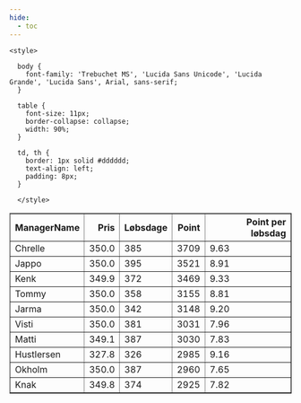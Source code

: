 ```yaml
---
hide:
  - toc
---
```


<!doctype html>
<html lang="en">
  <head>
    <meta charset="UTF-8" />
    <meta name="viewport" content="width=device-width, initial-scale=1.0" />
    <title> C Y K E L V E N N E R </title>

    <style>

      body {
        font-family: 'Trebuchet MS', 'Lucida Sans Unicode', 'Lucida Grande', 'Lucida Sans', Arial, sans-serif;
      }

      table {
        font-size: 11px;
        border-collapse: collapse;
        width: 90%;
      }
      
      td, th {
        border: 1px solid #dddddd;
        text-align: left;
        padding: 8px;
      }
      
      </style>
  </head>
  <body>
  <table border="1" class="dataframe" id="filterabletable">
  <thead>
    <tr style="text-align: right;">
      <th>ManagerName</th>
      <th>Pris</th>
      <th>Løbsdage</th>
      <th>Point</th>
      <th>Point per løbsdag</th>
    </tr>
  </thead>
  <tbody>
    <tr>
      <td>Chrelle</td>
      <td>350.0</td>
      <td>385</td>
      <td>3709</td>
      <td>9.63</td>
    </tr>
    <tr>
      <td>Jappo</td>
      <td>350.0</td>
      <td>395</td>
      <td>3521</td>
      <td>8.91</td>
    </tr>
    <tr>
      <td>Kenk</td>
      <td>349.9</td>
      <td>372</td>
      <td>3469</td>
      <td>9.33</td>
    </tr>
    <tr>
      <td>Tommy</td>
      <td>350.0</td>
      <td>358</td>
      <td>3155</td>
      <td>8.81</td>
    </tr>
    <tr>
      <td>Jarma</td>
      <td>350.0</td>
      <td>342</td>
      <td>3148</td>
      <td>9.20</td>
    </tr>
    <tr>
      <td>Visti</td>
      <td>350.0</td>
      <td>381</td>
      <td>3031</td>
      <td>7.96</td>
    </tr>
    <tr>
      <td>Matti</td>
      <td>349.1</td>
      <td>387</td>
      <td>3030</td>
      <td>7.83</td>
    </tr>
    <tr>
      <td>Hustlersen</td>
      <td>327.8</td>
      <td>326</td>
      <td>2985</td>
      <td>9.16</td>
    </tr>
    <tr>
      <td>Okholm</td>
      <td>350.0</td>
      <td>387</td>
      <td>2960</td>
      <td>7.65</td>
    </tr>
    <tr>
      <td>Knak</td>
      <td>349.8</td>
      <td>374</td>
      <td>2925</td>
      <td>7.82</td>
    </tr>
  </tbody>
</table>
<script src="../js/tablefilter/tablefilter.js"></script>

  <script data-config>
    var tfConfig = {
      base_path: '../js/tablefilter/',
      alternate_rows: true,
      btn_reset: {
          text: 'Nulstil'
      },
      auto_filter: {
        delay: 1100 //milliseconds
      },
 
      loader: true,
      no_results_message: true,  

      // columns data types
      col_types: [
          'string',
          { type: 'formatted-number', decimal: '.', thousands: ',' },
          'number',
          'number',
          { type: 'formatted-number', decimal: '.', thousands: ',' },
      ],

      // Sort extension: in this example the column data types are provided by the
      // 'col_types' property. The sort extension also has a 'types' property
      // defining the columns data type for column sorting. If the 'types'
      // property is not defined, the sorting extension will fallback to
      // the 'col_types' definitions.
      extensions: [{ name: 'sort' }]
  };

  var tf = new TableFilter('filterabletable', tfConfig);
  tf.init();
</script>
    
  </body>
</html>